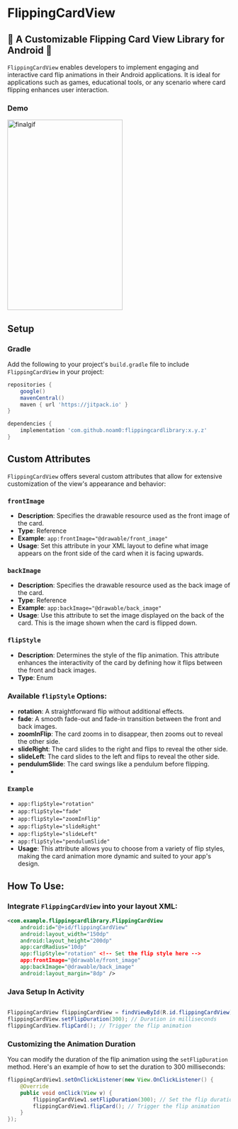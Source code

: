 # FlippingCardView

## 🚀 A Customizable Flipping Card View Library for Android 🚀

`FlippingCardView` enables developers to implement engaging and interactive card flip animations in their Android applications. It is ideal for applications such as games, educational tools, or any scenario where card flipping enhances user interaction.

### Demo

<img src="https://github.com/user-attachments/assets/aa024633-cf8d-4f8b-8448-929a851228f7" width="260" height="430" alt="finalgif">

## Setup

### Gradle

Add the following to your project's `build.gradle` file to include `FlippingCardView` in your project:

```gradle
repositories {
    google()
    mavenCentral()
    maven { url 'https://jitpack.io' }
}

dependencies {
    implementation 'com.github.noam0:flippingcardlibrary:x.y.z'
}


```
## Custom Attributes

`FlippingCardView` offers several custom attributes that allow for extensive customization of the view's appearance and behavior:

### `frontImage`
- **Description**: Specifies the drawable resource used as the front image of the card.
- **Type**: Reference
- **Example**: `app:frontImage="@drawable/front_image"`
- **Usage**: Set this attribute in your XML layout to define what image appears on the front side of the card when it is facing upwards.

### `backImage`
- **Description**: Specifies the drawable resource used as the back image of the card.
- **Type**: Reference
- **Example**: `app:backImage="@drawable/back_image"`
- **Usage**: Use this attribute to set the image displayed on the back of the card. This is the image shown when the card is flipped down.

### `flipStyle`
- **Description**: Determines the style of the flip animation. This attribute enhances the interactivity of the card by defining how it flips between the front and back images.
- **Type**: Enum
### Available `flipStyle` Options:

- **rotation**: A straightforward flip without additional effects.
- **fade**: A smooth fade-out and fade-in transition between the front and back images.
- **zoomInFlip**: The card zooms in to disappear, then zooms out to reveal the other side.
- **slideRight**: The card slides to the right and flips to reveal the other side.
- **slideLeft**: The card slides to the left and flips to reveal the other side.
- **pendulumSlide**: The card swings like a pendulum before flipping.
- 
### `Example`
- `app:flipStyle="rotation"`
- `app:flipStyle="fade"`
- `app:flipStyle="zoomInFlip"`
- `app:flipStyle="slideRight"`
- `app:flipStyle="slideLeft"`
- `app:flipStyle="pendulumSlide"`
- **Usage**: This attribute allows you to choose from a variety of flip styles, making the card animation more dynamic and suited to your app's design.



## How To Use:

### Integrate `FlippingCardView` into your layout XML:

```xml
<com.example.flippingcardlibrary.FlippingCardView
    android:id="@+id/flippingCardView"
    android:layout_width="150dp"
    android:layout_height="200dp"
    app:cardRadius="10dp"
    app:flipStyle="rotation" <!-- Set the flip style here -->
    app:frontImage="@drawable/front_image"
    app:backImage="@drawable/back_image"
    android:layout_margin="8dp" />

```
<h3>Java Setup In Activity</h3>

```java

FlippingCardView flippingCardView = findViewById(R.id.flippingCardView);
flippingCardView.setFlipDuration(300); // Duration in milliseconds
flippingCardView.flipCard(); // Trigger the flip animation
```


### Customizing the Animation Duration

You can modify the duration of the flip animation using the `setFlipDuration` method. Here's an example of how to set the duration to 300 milliseconds:

```java
flippingCardView1.setOnClickListener(new View.OnClickListener() {
    @Override
    public void onClick(View v) {
        flippingCardView1.setFlipDuration(300); // Set the flip duration to 300ms
        flippingCardView1.flipCard(); // Trigger the flip animation
    }
});
```
